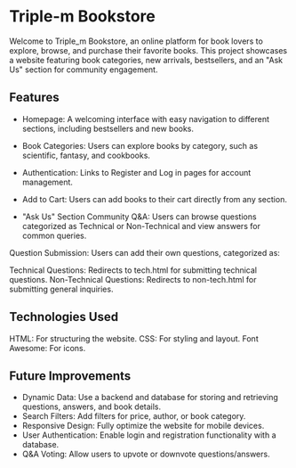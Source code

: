 # Triple-m Bookstore
Welcome to Triple_m Bookstore, an online platform for book lovers to explore, browse, and purchase their favorite books. This project showcases a website featuring book categories, new arrivals, bestsellers, and an "Ask Us" section for community engagement.

## Features

- Homepage:
A welcoming interface with easy navigation to different sections, including bestsellers and new books.

- Book Categories:
Users can explore books by category, such as scientific, fantasy, and cookbooks.

- Authentication:
Links to Register and Log in pages for account management.

- Add to Cart:
Users can add books to their cart directly from any section.

- "Ask Us" Section
Community Q&A:
Users can browse questions categorized as Technical or Non-Technical and view answers for common queries.

Question Submission:
Users can add their own questions, categorized as:

Technical Questions: Redirects to tech.html for submitting technical questions.
Non-Technical Questions: Redirects to non-tech.html for submitting general inquiries.

## Technologies Used
HTML: For structuring the website.
CSS: For styling and layout.
Font Awesome: For icons.

## Future Improvements
- Dynamic Data: Use a backend and database for storing and retrieving questions, answers, and book details.
- Search Filters: Add filters for price, author, or book category.
- Responsive Design: Fully optimize the website for mobile devices.
- User Authentication: Enable login and registration functionality with a database.
- Q&A Voting: Allow users to upvote or downvote questions/answers.

